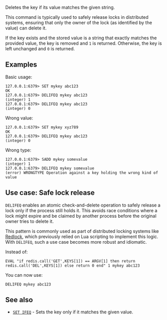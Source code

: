 Deletes the key if its value matches the given string.

This command is typically used to safely release locks in distributed systems, ensuring that only the owner of the lock (as identified by the value) can delete it.

If the key exists and the stored value is a string that exactly matches the provided value, the key is removed and `1` is returned. Otherwise, the key is left unchanged and `0` is returned.

## Examples

Basic usage:

```
127.0.0.1:6379> SET mykey abc123
OK
127.0.0.1:6379> DELIFEQ mykey abc123
(integer) 1
127.0.0.1:6379> DELIFEQ mykey abc123
(integer) 0
```

Wrong value:

```
127.0.0.1:6379> SET mykey xyz789
OK
127.0.0.1:6379> DELIFEQ mykey abc123
(integer) 0
```

Wrong type:

```
127.0.0.1:6379> SADD mykey somevalue
(integer) 1
127.0.0.1:6379> DELIFEQ mykey somevalue
(error) WRONGTYPE Operation against a key holding the wrong kind of value
```

## Use case: Safe lock release

`DELIFEQ` enables an atomic check-and-delete operation to safely release a lock only if the process still holds it. This avoids race conditions where a lock might expire and be claimed by another process before the original owner tries to delete it.

This pattern is commonly used as part of distributed locking systems like [Redlock](../topics/distlock.md), which previously relied on Lua scripting to implement this logic. With `DELIFEQ`, such a use case becomes more robust and idiomatic.

Instead of:

```
EVAL "if redis.call('GET',KEYS[1]) == ARGV[1] then return redis.call('DEL',KEYS[1]) else return 0 end" 1 mykey abc123
```

You can now use:

```
DELIFEQ mykey abc123
```

## See also

* [`SET IFEQ`](../commands/set.md) - Sets the key only if it matches the given value.
